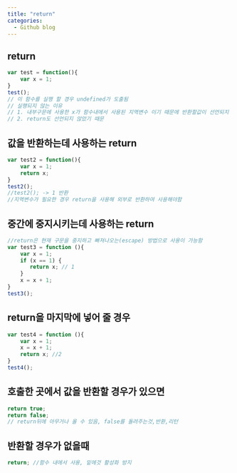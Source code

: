 ```yaml
---
title: "return"
categories:
  - Github blog
---
```


## return
```js
var test = function(){
    var x = 1;
}
test();
// 이 함수를 실행 할 경우 undefined가 도출됨
// 실행되지 않는 이유
// 1. 내부구문에 사용한 x가 함수내에서 사용된 지역변수 이기 때문에 반환할값이 선언되지 않았다
// 2. return도 선언되지 않았기 때문
```

## 값을 반환하는데 사용하는 return
```js
var test2 = function(){
    var x = 1;
    return x;
}
test2();
//test2(); -> 1 반환
//지역변수가 필요한 경우 return을 사용해 외부로 반환하여 사용해야함
```

## 중간에 중지시키는데 사용하는 return
```js
//return은 현재 구문을 중지하고 빠져나오는(escape) 방법으로 사용이 가능함
var test3 = function (){
    var x = 1;
    if (x == 1) {
       return x; // 1
    }
    x = x + 1;
}
test3();
```

## return을 마지막에 넣어 줄 경우
```js
var test4 = function (){
    var x = 1;
    x = x + 1;
    return x; //2
}
test4();
```

## 호출한 곳에서 값을 반환할 경우가 있으면
```js
return true;
return false;
// return뒤에 아무거나 올 수 있음, false를 돌려주는것,반환,리턴
```


## 반환할 경우가 없을때
```js
return; //함수 내에서 사용, 밑에것 활성화 방지
```
